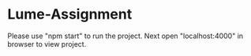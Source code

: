 # Lume-Assignment

Please use "npm start" to run the project.
Next open "localhost:4000" in browser to view project. 
